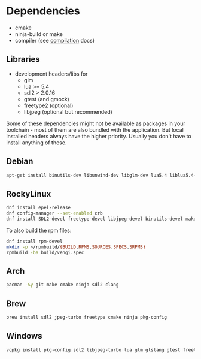 # Dependencies

* cmake
* ninja-build or make
* compiler (see [compilation](Compilation.md) docs)

## Libraries

* development headers/libs for
  * glm
  * lua >= 5.4
  * sdl2 > 2.0.16
  * gtest (and gmock)
  * freetype2 (optional)
  * libjpeg (optional but recommended)

Some of these dependencies might not be available as packages in your toolchain - most
of them are also bundled with the application. But local installed headers always have
the higher priority. Usually you don't have to install anything of these.

## Debian

```bash
apt-get install binutils-dev libunwind-dev libglm-dev lua5.4 liblua5.4-dev libfreetype-dev libsdl2-dev wayland-protocols pkg-config libjpeg-dev
```

## RockyLinux

```bash
dnf install epel-release
dnf config-manager --set-enabled crb
dnf install SDL2-devel freetype-devel libjpeg-devel binutils-devel make cmake gcc g++ libasan libubsan ninja-build libcurl-devel
```

To also build the rpm files:

```bash
dnf install rpm-devel
mkdir -p ~/rpmbuild/{BUILD,RPMS,SOURCES,SPECS,SRPMS}
rpmbuild -ba build/vengi.spec
```

## Arch

```bash
pacman -Sy git make cmake ninja sdl2 clang
```

## Brew

```bash
brew install sdl2 jpeg-turbo freetype cmake ninja pkg-config
```

## Windows

```bash
vcpkg install pkg-config sdl2 libjpeg-turbo lua glm glslang gtest freetype
```
